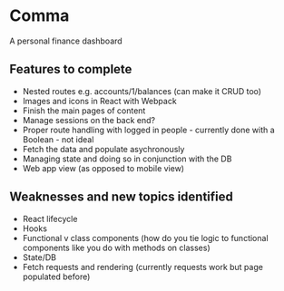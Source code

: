 # Comma
A personal finance dashboard

## Features to complete
* Nested routes e.g. accounts/1/balances (can make it CRUD too)
* Images and icons in React with Webpack
* Finish the main pages of content
* Manage sessions on the back end?
* Proper route handling with logged in people - currently done with a Boolean - not ideal
* Fetch the data and populate asychronously
* Managing state and doing so in conjunction with the DB
* Web app view (as opposed to mobile view)

## Weaknesses and new topics identified
* React lifecycle
* Hooks
* Functional v class components (how do you tie logic to functional components like you do with methods on classes)
* State/DB
* Fetch requests and rendering (currently requests work but page populated before)